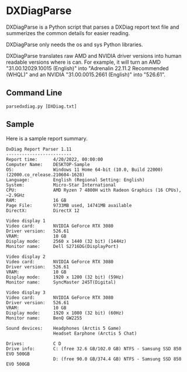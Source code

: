 # DXDiagParse
DXDiagParse is a Python script that parses a DXDiag report text file and summerizes the common details for easier reading.

DXDiagParse only needs the os and sys Python libraries.

DXDiagParse translates raw AMD and NVIDIA driver versions into human readable versions where is can. For example, it will turn an AMD "31.00.12029.10015 (English)" into "Adrenalin 22.11.2 Recommended (WHQL)" and an NVIDIA "31.00.0015.2661 (English)" into "526.61".

## Command Line
```
parsedxdiag.py [DXDiag.txt]
```

## Sample
Here is a sample report summary.
```
DxDiag Report Parser 1.11
-------------------------
Report time:      4/20/2022, 00:00:00
Computer Name:    DESKTOP-Sample
OS:               Windows 11 Home 64-bit (10.0, Build 22000) (22000.co_release.210604-1628)
Language:         English (Regional Setting: English)
System:           Micro-Star International
CPU:              AMD Ryzen 7 4800H with Radeon Graphics (16 CPUs), ~2.9GHz
RAM:              16 GB
Page File:        9733MB used, 14741MB available
DirectX:          DirectX 12

Video display 1
Video card:       NVIDIA GeForce RTX 3080
Driver version:   526.61
VRAM:             10 GB
Display mode:     2560 x 1440 (32 bit) (144Hz)
Monitor name:     Dell S2716DG(DisplayPort)

Video display 2
Video card:       NVIDIA GeForce RTX 3080
Driver version:   526.61
VRAM:             10 GB
Display mode:     1920 x 1200 (32 bit) (59Hz)
Monitor name:     SyncMaster 245T(Digital)

Video display 3
Video card:       NVIDIA GeForce RTX 3080
Driver version:   526.61
VRAM:             10 GB
Display mode:     1920 x 1080 (32 bit) (60Hz)
Monitor name:     BenQ GW2255

Sound devices:    Headphones (Arctis 5 Game)
                  Headset Earphone (Arctis 5 Chat)

Drives:           C D
Drive info:       C: (free 32.6 GB/102.0 GB) NTFS - Samsung SSD 850 EVO 500GB
                  D: (free 90.0 GB/374.4 GB) NTFS - Samsung SSD 850 EVO 500GB
```
